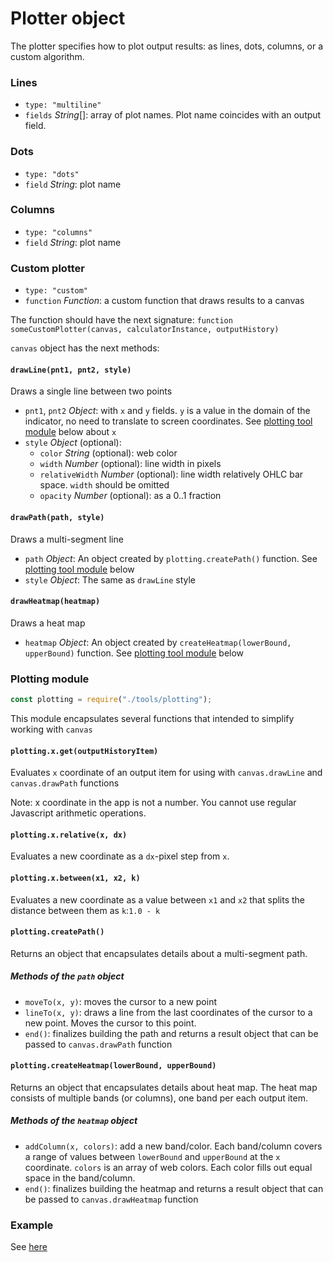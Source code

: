 # Plotter object

The plotter specifies how to plot output results: as lines, dots, columns, or a custom algorithm.

### Lines

* `type: "multiline"`
* `fields` _String_[]: array of plot names. Plot name coincides with an output field.

### Dots

* `type: "dots"`
* `field` _String_: plot name

### Columns

* `type: "columns"`
* `field` _String_: plot name

### Custom plotter

* `type: "custom"`
* `function` _Function_: a custom function that draws results to a canvas

The function should have the next signature: `function someCustomPlotter(canvas, calculatorInstance, outputHistory)`

`canvas` object has the next methods:

#### `drawLine(pnt1, pnt2, style)`

Draws a single line between two points

* `pnt1`, `pnt2` _Object_: with `x` and `y` fields. `y` is a value in the domain of the indicator, no need to translate to screen coordinates. See [plotting tool module](plotter.md#Plotting) below about `x`
* `style` _Object_ (optional):
  - `color` _String_ (optional): web color
  - `width` _Number_ (optional): line width in pixels
  - `relativeWidth` _Number_ (optional): line width relatively OHLC bar space. `width` should be omitted
  - `opacity` _Number_ (optional): as a 0..1 fraction

#### `drawPath(path, style)`

Draws a multi-segment line

* `path` _Object_: An object created by `plotting.createPath()` function. See [plotting tool module](plotter.md#Plotting) below
* `style` _Object_: The same as `drawLine` style

#### `drawHeatmap(heatmap)`

Draws a heat map

* `heatmap` _Object_: An object created by `createHeatmap(lowerBound, upperBound)` function. See [plotting tool module](plotter.md#Plotting) below

### Plotting module

```javascript
const plotting = require("./tools/plotting");
```

This module encapsulates several functions that intended to simplify working with `canvas`

#### `plotting.x.get(outputHistoryItem)`

Evaluates `x` coordinate of an output item for using with `canvas.drawLine` and `canvas.drawPath` functions

Note: x coordinate in the app is not a number. You cannot use regular Javascript arithmetic operations.

#### `plotting.x.relative(x, dx)`

Evaluates a new coordinate as a `dx`-pixel step from `x`.

#### `plotting.x.between(x1, x2, k)`

Evaluates a new coordinate as a value between `x1` and `x2` that splits the distance between them as `k`:`1.0 - k`

#### `plotting.createPath()`

Returns an object that encapsulates details about a multi-segment path.

##### Methods of the `path` object

* `moveTo(x, y)`: moves the cursor to a new point
* `lineTo(x, y)`: draws a line from the last coordinates of the cursor to a new point. Moves the cursor to this point.
* `end()`: finalizes building the path and returns a result object that can be passed to `canvas.drawPath` function

#### `plotting.createHeatmap(lowerBound, upperBound)`

Returns an object that encapsulates details about heat map. The heat map consists of multiple bands (or columns), one band per each output item.

##### Methods of the `heatmap` object

* `addColumn(x, colors)`: add a new band/color. Each band/column covers a range of values between `lowerBound` and `upperBound` at the `x` coordinate. `colors` is an array of web colors. Each color fills out equal space in the band/column.
* `end()`: finalizes building the heatmap and returns a result object that can be passed to `canvas.drawHeatmap` function

### Example

See [here](index.md#plotters)
